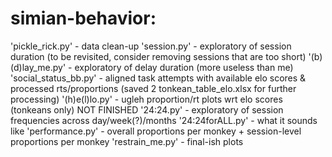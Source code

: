 # simian-behavior:
 
'pickle_rick.py' - data clean-up
'session.py' - exploratory of session duration (to be revisited, consider removing sessions that are too short)
'(b)(d)lay_me.py' - exploratory of delay duration (more useless than me)
'social_status_bb.py' - aligned task attempts with available elo scores & processed rts/proportions (saved 2 tonkean_table_elo.xlsx for further processing) 
'(h)e(l)lo.py' - ugleh proportion/rt plots wrt elo scores (tonkeans only) NOT FINISHED
'24:24.py' - exploratory of session frequencies across day/week(?)/months
'24:24forALL.py' - what it sounds like 
'performance.py' - overall proportions per monkey + session-level proportions per monkey 
'restrain_me.py' - final-ish plots 